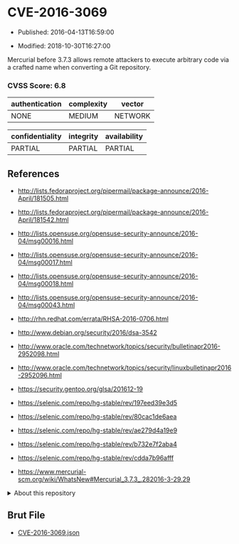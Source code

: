 # CVE-2016-3069

- Published: 2016-04-13T16:59:00

- Modified: 2018-10-30T16:27:00

Mercurial before 3.7.3 allows remote attackers to execute arbitrary code via a crafted name when converting a Git repository.

### CVSS Score: **6.8**

| authentication | complexity | vector |
| --- | --- | --- |
| NONE | MEDIUM | NETWORK |

| confidentiality | integrity | availability |
| --- | --- | --- |
| PARTIAL | PARTIAL | PARTIAL |

## References

* http://lists.fedoraproject.org/pipermail/package-announce/2016-April/181505.html

* http://lists.fedoraproject.org/pipermail/package-announce/2016-April/181542.html

* http://lists.opensuse.org/opensuse-security-announce/2016-04/msg00016.html

* http://lists.opensuse.org/opensuse-security-announce/2016-04/msg00017.html

* http://lists.opensuse.org/opensuse-security-announce/2016-04/msg00018.html

* http://lists.opensuse.org/opensuse-security-announce/2016-04/msg00043.html

* http://rhn.redhat.com/errata/RHSA-2016-0706.html

* http://www.debian.org/security/2016/dsa-3542

* http://www.oracle.com/technetwork/topics/security/bulletinapr2016-2952098.html

* http://www.oracle.com/technetwork/topics/security/linuxbulletinapr2016-2952096.html

* https://security.gentoo.org/glsa/201612-19

* https://selenic.com/repo/hg-stable/rev/197eed39e3d5

* https://selenic.com/repo/hg-stable/rev/80cac1de6aea

* https://selenic.com/repo/hg-stable/rev/ae279d4a19e9

* https://selenic.com/repo/hg-stable/rev/b732e7f2aba4

* https://selenic.com/repo/hg-stable/rev/cdda7b96afff

* https://www.mercurial-scm.org/wiki/WhatsNew#Mercurial_3.7.3_.282016-3-29.29

<details>
<summary>About this repository</summary> 

  This repository is part of the project [Live Hack CVE](https://github.com/Live-Hack-CVE). Main website can be found [www.live-hack.org](https://www.live-hack.org) 
  
  Made by [Sn0wAlice](https://github.com/Sn0wAlice) for the people that care about security and need to have a feed of the latest CVEs. Hope you enjoy it, don't forget to star the repo and follow me on [Twitter](https://twitter.com/Sn0wAlice) and [Github](https://github.com/Sn0wAlice). And that is my [personnal website](https://www.alice-snow.me/)

  - [Home Page](https://github.com/Live-Hack-CVE)
  - [Framework](https://github.com/Live-Hack-CVE/cve-framework)
  - [CVE database](https://github.com/Live-Hack-CVE/full_database)
  - [Changelog](https://github.com/Live-Hack-CVE/Changelog)
</details>

## Brut File

* [CVE-2016-3069.json](https://raw.githubusercontent.com/Live-Hack-CVE/full_database/main/cves/2016/CVE-2016-3069.json)

